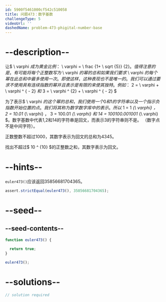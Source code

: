 ```yaml
---
id: 5900f5461000cf542c510058
title: 问题473：数字基数
challengeType: 5
videoUrl: ''
dashedName: problem-473-phigital-number-base
---
```


# --description--

让$ \\ varphi $成为黄金比例：$ \\ varphi = \\ frac {1+ \\ sqrt {5}} {2}。$值得注意的是，有可能将每个正整数写为$ \\ varphi $的幂的总和如果我们要求$ \\ varphi $的每个幂在此总和中最多使用一次。即使这样，这种表现也不是唯一的。我们可以通过要求不使用具有连续指数的幂并且表示是有限的来使其独特。例如：$ 2 = \\ varphi + \\ varphi ^ { - 2} $和$ 3 = \\ varphi ^ {2} + \\ varphi ^ { - 2} $

为了表示$ \\ varphi $的这个幂的总和，我们使用一个0和1的字符串以及一个指示负指数开始位置的点。我们将其称为数字数字库中的表示。所以$ 1 = 1 *{\\ varphi} $，$ 2 = 10.01* {\\ varphi} $，$ 3 = 100.01 *{\\ varphi} $和$ 14 = 100100.001001* {\\ varphi} $。数字基数中代表1,2和14的字符串是回文，而表示3的字符串则不是。 （数字点不是中间字符）。

正数整数不超过1000，其数字表示为回文的总和为4345。

找出不超过$ 10 ^ {10} $的正整数之和，其数字表示为回文。

# --hints--

`euler473()`应该返回35856681704365。

```js
assert.strictEqual(euler473(), 35856681704365);
```

# --seed--

## --seed-contents--

```js
function euler473() {

  return true;
}

euler473();
```

# --solutions--

```js
// solution required
```

